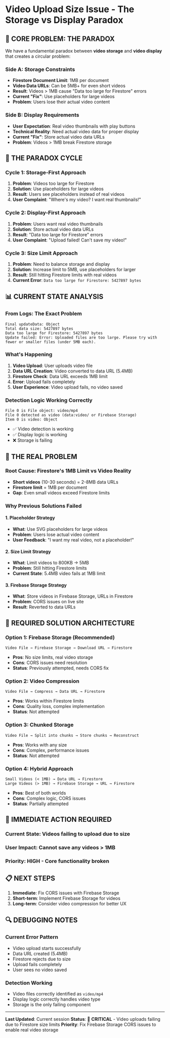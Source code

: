 # Video Upload Size Issue - The Storage vs Display Paradox

## 🎯 **CORE PROBLEM: THE PARADOX**

We have a fundamental paradox between **video storage** and **video display** that creates a circular problem:

### **Side A: Storage Constraints**
- **Firestore Document Limit**: 1MB per document
- **Video Data URLs**: Can be 5MB+ for even short videos
- **Result**: Videos > 1MB cause "Data too large for Firestore" errors
- **Current "Fix"**: Use placeholders for large videos
- **Problem**: Users lose their actual video content

### **Side B: Display Requirements**
- **User Expectation**: Real video thumbnails with play buttons
- **Technical Reality**: Need actual video data for proper display
- **Current "Fix"**: Store actual video data URLs
- **Problem**: Videos > 1MB break Firestore storage

## 🔄 **THE PARADOX CYCLE**

### **Cycle 1: Storage-First Approach**
1. **Problem**: Videos too large for Firestore
2. **Solution**: Use placeholders for large videos
3. **Result**: Users see placeholders instead of real videos
4. **User Complaint**: "Where's my video? I want real thumbnails!"

### **Cycle 2: Display-First Approach**
1. **Problem**: Users want real video thumbnails
2. **Solution**: Store actual video data URLs
3. **Result**: "Data too large for Firestore" errors
4. **User Complaint**: "Upload failed! Can't save my video!"

### **Cycle 3: Size Limit Approach**
1. **Problem**: Need to balance storage and display
2. **Solution**: Increase limit to 5MB, use placeholders for larger
3. **Result**: Still hitting Firestore limits with real videos
4. **Current Error**: `Data too large for Firestore: 5427897 bytes`

## 📊 **CURRENT STATE ANALYSIS**

### **From Logs: The Exact Problem**
```
Final updateData: Object
Total data size: 5427897 bytes
Data too large for Firestore: 5427897 bytes
Update failed: Error: Uploaded files are too large. Please try with fewer or smaller files (under 5MB each).
```

### **What's Happening**
1. **Video Upload**: User uploads video file
2. **Data URL Creation**: Video converted to data URL (5.4MB)
3. **Firestore Check**: Data URL exceeds 1MB limit
4. **Error**: Upload fails completely
5. **User Experience**: Video upload fails, no video saved

### **Detection Logic Working Correctly**
```
File 0 is File object: video/mp4
File 0 detected as video (data:video/ or Firebase Storage)
Item 0 is video: Object
```
- ✅ Video detection is working
- ✅ Display logic is working
- ❌ Storage is failing

## 🎯 **THE REAL PROBLEM**

### **Root Cause**: Firestore's 1MB Limit vs Video Reality
- **Short videos** (10-30 seconds) = 2-8MB data URLs
- **Firestore limit** = 1MB per document
- **Gap**: Even small videos exceed Firestore limits

### **Why Previous Solutions Failed**

#### **1. Placeholder Strategy**
- **What**: Use SVG placeholders for large videos
- **Problem**: Users lose actual video content
- **User Feedback**: "I want my real video, not a placeholder!"

#### **2. Size Limit Strategy**
- **What**: Limit videos to 800KB → 5MB
- **Problem**: Still hitting Firestore limits
- **Current State**: 5.4MB video fails at 1MB limit

#### **3. Firebase Storage Strategy**
- **What**: Store videos in Firebase Storage, URLs in Firestore
- **Problem**: CORS issues on live site
- **Result**: Reverted to data URLs

## 🔧 **REQUIRED SOLUTION ARCHITECTURE**

### **Option 1: Firebase Storage (Recommended)**
```
Video File → Firebase Storage → Download URL → Firestore
```
- **Pros**: No size limits, real video storage
- **Cons**: CORS issues need resolution
- **Status**: Previously attempted, needs CORS fix

### **Option 2: Video Compression**
```
Video File → Compress → Data URL → Firestore
```
- **Pros**: Works within Firestore limits
- **Cons**: Quality loss, complex implementation
- **Status**: Not attempted

### **Option 3: Chunked Storage**
```
Video File → Split into chunks → Store chunks → Reconstruct
```
- **Pros**: Works with any size
- **Cons**: Complex, performance issues
- **Status**: Not attempted

### **Option 4: Hybrid Approach**
```
Small Videos (< 1MB) → Data URL → Firestore
Large Videos (> 1MB) → Firebase Storage → URL → Firestore
```
- **Pros**: Best of both worlds
- **Cons**: Complex logic, CORS issues
- **Status**: Partially attempted

## 🚨 **IMMEDIATE ACTION REQUIRED**

### **Current State**: Videos failing to upload due to size
### **User Impact**: Cannot save any videos > 1MB
### **Priority**: HIGH - Core functionality broken

## 📋 **NEXT STEPS**

1. **Immediate**: Fix CORS issues with Firebase Storage
2. **Short-term**: Implement Firebase Storage for videos
3. **Long-term**: Consider video compression for better UX

## 🔍 **DEBUGGING NOTES**

### **Current Error Pattern**
- Video upload starts successfully
- Data URL created (5.4MB)
- Firestore rejects due to size
- Upload fails completely
- User sees no video saved

### **Detection Working**
- Video files correctly identified as `video/mp4`
- Display logic correctly handles video type
- Storage is the only failing component

---

**Last Updated**: Current session
**Status**: 🔴 **CRITICAL** - Video uploads failing due to Firestore size limits
**Priority**: Fix Firebase Storage CORS issues to enable real video storage 
